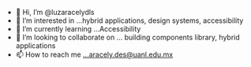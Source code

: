 - 👋 Hi, I’m @luzaracelydls
- 👀 I’m interested in ...hybrid applications, design systems, accessibility
- 🌱 I’m currently learning ...Accessibility
- 💞️ I’m looking to collaborate on ... building components library, hybrid applications
- 📫 How to reach me ...aracely.des@uanl.edu.mx
